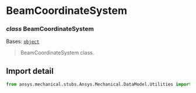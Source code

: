 <a id="beamcoordinatesystem"></a>

# BeamCoordinateSystem

<a id="BeamCoordinateSystem"></a>

### *class* BeamCoordinateSystem

Bases: [`object`](https://docs.python.org/3/library/functions.html#object)

> BeamCoordinateSystem class.

> <!-- !! processed by numpydoc !! -->

<a id="import-detail"></a>

## Import detail

```python
from ansys.mechanical.stubs.Ansys.Mechanical.DataModel.Utilities import BeamCoordinateSystem
```
